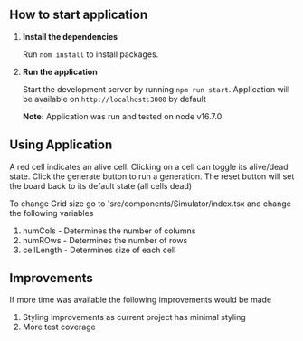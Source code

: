 ## How to start application

1. **Install the dependencies**

   Run `nom install` to install packages.

2. **Run the application**

   Start the development server by running `npm run start`. Application will be available on `http://localhost:3000` by default

   **Note:** Application was run and tested on node v16.7.0

## Using Application

A red cell indicates an alive cell. Clicking on a cell can toggle its alive/dead state.
Click the generate button to run a generation. The reset button will set the board back to its default state (all cells dead)

To change Grid size go to 'src/components/Simulator/index.tsx and change the following variables

1. numCols - Determines the number of columns
2. numROws - Determines the number of rows
3. cellLength - Determines size of each cell

## Improvements

If more time was available the following improvements would be made

1. Styling improvements as current project has minimal styling
2. More test coverage
